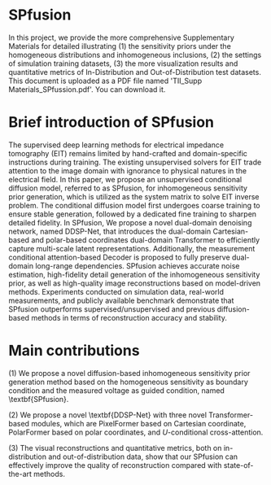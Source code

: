 # SPfusion

In this project, we provide the more comprehensive Supplementary Materials for detailed illustrating (1) the sensitivity priors under the homogeneous distributions and inhomogeneous inclusions, (2) the settings of simulation training datasets, (3) the more visualization results and quantitative metrics of In-Distribution and Out-of-Distribution test datasets. This document is uploaded as a PDF file named 'TII_Supp Materials_SPfussion.pdf'. You can download it. 

# Brief introduction of SPfusion

The supervised deep learning methods for electrical impedance tomography (EIT) remains limited by hand-crafted and domain-specific instructions during training. The existing unsupervised solvers for EIT trade attention to the image domain with ignorance to physical natures in the electrical field. In this paper, we propose an unsupervised conditional diffusion model, referred to as SPfusion, for inhomogeneous sensitivity prior generation, which is utilized as the system matrix to solve EIT inverse problem. The conditional diffusion model first undergoes coarse training to ensure stable generation, followed by a dedicated fine training to sharpen detailed fidelity. In SPfusion, We propose a novel dual-domain denoising network, named DDSP-Net, that introduces the dual-domain Cartesian-based and polar-based coordinates dual-domain Transformer to efficiently capture multi-scale latent representations. Additionally, the measurement conditional attention-based Decoder is proposed to fully preserve dual-domain long-range dependencies. SPfusion achieves accurate noise estimation, high-fidelity detail generation of the inhomogeneous sensitivity prior, as well as high-quality image reconstructions based on model-driven methods. Experiments conducted on simulation data, real-world measurements, and publicly available benchmark demonstrate that SPfusion outperforms supervised/unsupervised and previous diffusion-based methods in terms of reconstruction accuracy and stability.

# Main contributions

(1) We propose a novel diffusion-based inhomogeneous sensitivity prior generation method based on the homogeneous sensitivity as boundary condition and the measured voltage as guided condition, named \textbf{SPfusion}.

(2) We propose a novel \textbf{DDSP-Net} with three novel Transformer-based modules, which are PixelFormer based on Cartesian coordinate, PolarFormer based on polar coordinates, and $U$-conditional cross-attention. 

(3) The visual reconstructions and quantitative metrics, both on in-distribution and out-of-distribution data, show that our SPfusion can effectively improve the quality of reconstruction compared with state-of-the-art methods.

